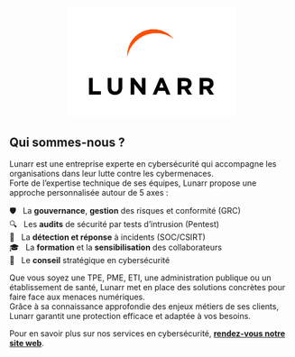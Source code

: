 <div align="center">
  <a href="https://www.lunarr.fr">
    <img src="/assets/images/logo.png" width="300px">
  </a>
</div>

## Qui sommes-nous ?

Lunarr est une entreprise experte en cybersécurité qui accompagne les organisations dans leur lutte contre les cybermenaces.  
Forte de l’expertise technique de ses équipes, Lunarr propose une approche personnalisée autour de 5 axes :

🛡️ &nbsp; La **gouvernance**, **gestion** des risques et conformité (GRC)  
🔍 &nbsp; Les **audits** de sécurité par tests d’intrusion (Pentest)  
🚨 &nbsp; La **détection et réponse** à incidents (SOC/CSIRT)  
🎓 &nbsp; La **formation** et la **sensibilisation** des collaborateurs  
🧠 &nbsp; Le **conseil** stratégique en cybersécurité
  
Que vous soyez une TPE, PME, ETI, une administration publique ou un établissement de santé, Lunarr met en place des solutions concrètes
pour faire face aux menaces numériques.  
Grâce à sa connaissance approfondie des enjeux métiers de ses clients, Lunarr garantit une
protection efficace et adaptée à vos besoins.

Pour en savoir plus sur nos services en cybersécurité, **[rendez-vous notre site web](https://www.lunarr.fr)**.

